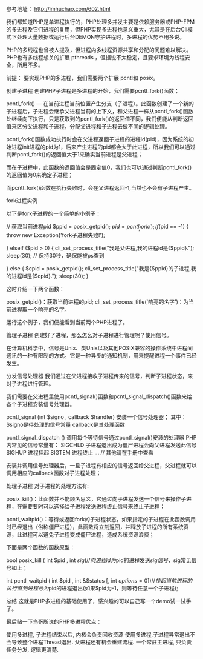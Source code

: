 
参考地址：
http://imhuchao.com/602.html


我们都知道PHP是单进程执行的，PHP处理多并发主要是依赖服务器或PHP-FPM的多进程及它们进程的复用，但PHP实现多进程也意义重大，尤其是在后台Cli模式下处理大量数据或运行后台DEMON守护进程时，多进程的优势不用多说。

PHP的多线程也曾被人提及，但进程内多线程资源共享和分配的问题难以解决。PHP也有多线程想关的扩展 pthreads ，但据说不太稳定，且要求环境为线程安全，所用不多。


前提：
要实现PHP的多进程，我们需要两个扩展 pcntl和 posix。


创建子进程
创建PHP子进程是多进程的开始，我们需要pcntl_fork()函数；

pcntl_fork() — 在当前进程当前位置产生分支（子进程）。此函数创建了一个新的子进程后，子进程会继承父进程当前的上下文，和父进程一样从pcntl_fork()函数处继续向下执行，只是获取到的pcntl_fork()的返回值不同，我们便能从判断返回值来区分父进程和子进程，分配父进程和子进程去做不同的逻辑处理。

pcntl_fork()函数成功执行时会在父进程返回子进程的进程id(pid)，因为系统的初始进程init进程的pid为1，后来产生进程的pid都会大于此进程，所以我们可以通过判断pcntl_fork()的返回值大于1来确实当前进程是父进程；

而在子进程中，此函数的返回值会是固定值0，我们也可以通过判断pcntl_fork()的返回值为0来确定子进程；

而pcntl_fork()函数在执行失败时，会在父进程返回-1,当然也不会有子进程产生。

fork进程实例

以下是fork子进程的一个简单的小例子：

// 获取当前进程pid
$ppid = posix_getpid();
$pid = pcntl_fork();
if ($pid == -1) {
	throw new Exception('fork子进程失败!');

} elseif ($pid > 0) {
	cli_set_process_title("我是父进程,我的进程id是{$ppid}.");
	sleep(30); // 保持30秒，确保能被ps查到

} else {
	$cpid = posix_getpid();
	cli_set_process_title("我是{$ppid}的子进程,我的进程id是{$cpid}.");
	sleep(30);
}

这时介绍一下两个函数：

posix_getpid()：获取当前进程的pid;
cli_set_process_title('响亮的名字')：为当前进程取一个响亮的名字。

运行这个例子，我们便能看到当前两个PHP进程了。 



管理子进程
创建好了进程，那么怎么对子进程进行管理呢？使用信号。

在计算机科学中，信号是Unix、类Unix以及其他POSIX兼容的操作系统中进程间通讯的一种有限制的方式。它是一种异步的通知机制，用来提醒进程一个事件已经发生。

分发信号处理器
我们通过在父进程接收子进程传来的信号，判断子进程状态，来对子进程进行管理。

我们需要在父进程里使用pcntl_signal()函数和pcntl_signal_dispatch()函数来给各个子进程安装信号处理器。

pcntl_signal (int $signo , callback $handler) 安装一个信号处理器；
其中：
$signo是待处理的信号常量
callback是其处理函数


pcntl_signal_dispatch () 调用每个等待信号通过pcntl_signal()安装的处理器
PHP内常见的信号常量有：
    SIGCHLD     子进程退出成为僵尸进程会向父进程发送此信号
    SIGHUP      进程挂起
    SIGTEM      进程终止
    ...         // 其他请在手册中查看

安装并调用信号处理器后，一旦子进程有相应的信号返回给父进程，父进程就可以调用相应的callback函数对子进程处理；


处理子进程
对子进程的处理方法有:

posix_kill()：此函数并不能顾名思义，它通过向子进程发送一个信号来操作子进程，在需要要时可以选择给子进程发送进程终止信号来终止子进程；

pcntl_waitpid()：等待或返回fork的子进程状态，如果指定的子进程在此函数调用时已经退出（俗称僵尸进程），此函数将立刻返回，并释放子进程的所有系统资源，此进程可以避免子进程变成僵尸进程，造成系统资源浪费；

下面是两个函数的函数原型：

bool posix_kill ( int $pid , int $sig ) // 向进程id为$pid的进程发送$sig信号，$sig常见信号如上；

int pcntl_waitpid ( int $pid , int &$status [, int $options = 0 ] )  // 挂起当前进程的执行直到进程号为$pid的进程退出(如果$pid为-1，则等待任意一个子进程); 


总结
这就是PHP多进程的基础使用了，感兴趣的可以自己写一个demo试一试手了。

最后贴一下鸟哥所说的PHP多进程优点：

使用多进程, 子进程结束以后, 内核会负责回收资源
使用多进程,子进程异常退出不会导致整个进程Thread退出. 父进程还有机会重建流程.
一个常驻主进程, 只负责任务分发, 逻辑更清楚.












